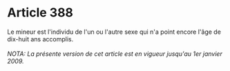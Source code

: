# Article 388

Le mineur est l'individu de l'un ou l'autre sexe qui n'a point encore l'âge de dix-huit ans accomplis.<br/><br/><i>NOTA:  La présente version de cet article est en vigueur jusqu'au 1er janvier 2009.</i>
